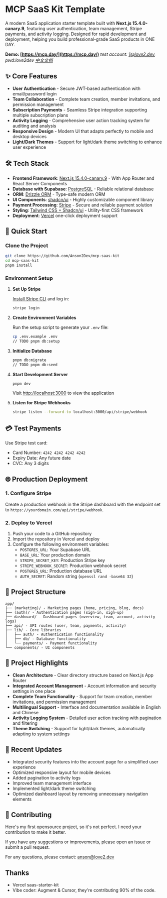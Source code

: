 # MCP SaaS Kit Template

A modern SaaS application starter template built with **Next.js 15.4.0-canary.9**, featuring user authentication, team management, Stripe payments, and activity logging. Designed for rapid development and deployment, helping you build professional-grade SaaS products in ONE DAY.

**Demo: [https://mcp.day/](https://mcp.day/)**
*test account: 1@love2.dev, pwd:love2dev*
*[中文文档](README_zh.md)*

## ✨ Core Features


- **User Authentication** - Secure JWT-based authentication with email/password login
- **Team Collaboration** - Complete team creation, member invitations, and permission management
- **Subscription Payments** - Seamless Stripe integration supporting multiple subscription plans
- **Activity Logging** - Comprehensive user action tracking system for auditing and analysis
- **Responsive Design** - Modern UI that adapts perfectly to mobile and desktop devices
- **Light/Dark Themes** - Support for light/dark theme switching to enhance user experience

## 🛠️ Tech Stack

- **Frontend Framework**: [Next.js 15.4.0-canary.9](https://nextjs.org/) - With App Router and React Server Components
- **Database with Supabase**: [PostgreSQL](https://www.postgresql.org/) - Reliable relational database
- **ORM**: [Drizzle ORM](https://orm.drizzle.team/) - Type-safe modern ORM
- **UI Components**: [shadcn/ui](https://ui.shadcn.com/) - Highly customizable component library
- **Payment Processing**: [Stripe](https://stripe.com/) - Secure and reliable payment solution
- **Styling**: [Tailwind CSS + Shadcn/ui](https://tailwindcss.com/) - Utility-first CSS framework
- **Deployment**: [Vercel](https://vercel.com/) one-click deployment support

## 🚀 Quick Start

### Clone the Project

```bash
git clone https://github.com/Anson2Dev/mcp-saas-kit
cd mcp-saas-kit
pnpm install
```

### Environment Setup

1. **Set Up Stripe**

   [Install Stripe CLI](https://docs.stripe.com/stripe-cli) and log in:

   ```bash
   stripe login
   ```

2. **Create Environment Variables**

   Run the setup script to generate your `.env` file:


   ```bash
   cp .env.example .env
   // TODO pnpm db:setup
   ```

3. **Initialize Database**

   ```bash
   pnpm db:migrate
   // TODO pnpm db:seed
   ```

   
4. **Start Development Server**

   ```bash
   pnpm dev
   ```

   Visit [http://localhost:3000](http://localhost:3000) to view the application

5. **Listen for Stripe Webhooks**

   ```bash
   stripe listen --forward-to localhost:3000/api/stripe/webhook
   ```

## 💳 Test Payments

Use Stripe test card:
- Card Number: `4242 4242 4242 4242`
- Expiry Date: Any future date
- CVC: Any 3 digits

## 🌐 Production Deployment

### 1. Configure Stripe

Create a production webhook in the Stripe dashboard with the endpoint set to `https://yourdomain.com/api/stripe/webhook`.

### 2. Deploy to Vercel

1. Push your code to a GitHub repository
2. Import the repository in Vercel and deploy
3. Configure the following environment variables:
   - `POSTGRES_URL`: Your Supabase URL
   - `BASE_URL`: Your production domain
   - `STRIPE_SECRET_KEY`: Production Stripe key
   - `STRIPE_WEBHOOK_SECRET`: Production webhook secret
   - `POSTGRES_URL`: Production database URL
   - `AUTH_SECRET`: Random string (`openssl rand -base64 32`)

## 📂 Project Structure

```
app/
├── (marketing)/ - Marketing pages (home, pricing, blog, docs)
├── (auth)/ - Authentication pages (sign-in, sign-up)
├── dashboard/ - Dashboard pages (overview, team, account, activity logs)
├── api/ - API routes (user, team, payments, activity)
├── lib/ - Core libraries
│   ├── auth/ - Authentication functionality
│   ├── db/ - Database functionality
│   └── payments/ - Payment functionality
└── components/ - UI components
```

## 🔑 Project Highlights

- **Clean Architecture** - Clear directory structure based on Next.js App Router
- **Integrated Account Management** - Account information and security settings in one place
- **Complete Team Functionality** - Support for team creation, member invitations, and permission management
- **Multilingual Support** - Interface and documentation available in English and Chinese
- **Activity Logging System** - Detailed user action tracking with pagination and filtering
- **Theme Switching** - Support for light/dark themes, automatically adapting to system settings

## 🔄 Recent Updates

- Integrated security features into the account page for a simplified user experience
- Optimized responsive layout for mobile devices
- Added pagination to activity logs
- Improved team management interface
- Implemented light/dark theme switching
- Optimized dashboard layout by removing unnecessary navigation elements

## 🤝 Contributing

Here's my first opensource project, so it's not perfect. I need your contribution to make it better.

If you have any suggestions or improvements, please open an issue or submit a pull request.

For any questions, please contact: anson@love2.dev

## Thanks
- Vercel saas-starter-kit
- Vibe coder: Augment & Cursor, they're contributing 90% of the code.
